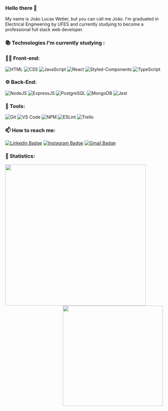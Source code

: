 ### Hello there 👋

My name is João Lucas Wetler, but you can call me João. I'm graduated in Electrical Engineering by UFES and currently studying to become a professional full stack web developer.

### 📚 Technologies I'm currently studying :

### 👨‍💻 Front-end:

![HTML](https://img.shields.io/badge/HTML5-E34F26?style=for-the-badge&logo=html5&logoColor=white) 
![CSS](https://img.shields.io/badge/CSS3-1572B6?style=for-the-badge&logo=css3&logoColor=white) 
![JavaScript](https://img.shields.io/badge/JavaScript-323330?style=for-the-badge&logo=javascript&logoColor=F7DF1E) 
![React](https://img.shields.io/badge/React-20232A?style=for-the-badge&logo=react&logoColor=61DAFB) 
![Styled-Components](https://img.shields.io/badge/styled--components-DB7093?style=for-the-badge&logo=styled-components&logoColor=white)
![TypeScript](https://img.shields.io/badge/TypeScript-007ACC?style=for-the-badge&logo=typescript&logoColor=white)

### ⚙️ Back-End:

![NodeJS](https://img.shields.io/badge/Node.js-339933?style=for-the-badge&logo=nodedotjs&logoColor=white) 
![ExpressJS](https://img.shields.io/badge/Express.js-000000?style=for-the-badge&logo=express&logoColor=white) 
![PostgreSQL](https://img.shields.io/badge/PostgreSQL-316192?style=for-the-badge&logo=postgresql&logoColor=white) 
![MongoDB](https://img.shields.io/badge/MongoDB-%234ea94b.svg?style=for-the-badge&logo=mongodb&logoColor=white)
![Jest](https://img.shields.io/badge/Jest-C21325?style=for-the-badge&logo=jest&logoColor=white) 

### 🔧 Tools: 

![Git](https://img.shields.io/badge/GIT-E44C30?style=for-the-badge&logo=git&logoColor=white) 
![VS Code](https://img.shields.io/badge/VSCode-0078D4?style=for-the-badge&logo=visual%20studio%20code&logoColor=white) 
![NPM](https://img.shields.io/badge/npm-CB3837?style=for-the-badge&logo=npm&logoColor=white)
![ESLint](https://img.shields.io/badge/eslint-3A33D1?style=for-the-badge&logo=eslint&logoColor=white)
![Trello](https://img.shields.io/badge/Trello-0052CC?style=for-the-badge&logo=trello&logoColor=white)


### 📫 How to reach me:

[![Linkedin Badge](https://img.shields.io/badge/-LinkedIn-blue?style=for-the-badge&logo=linkedin&logoColor=white)](https://www.linkedin.com/in/joao-lucas-wetler/)
[![Instagram Badge](https://img.shields.io/badge/-Instagram-C13584?style=for-the-badge&logo=instagram&logoColor=white)](https://www.instagram.com/joaolucas_/)
[![Gmail Badge](https://img.shields.io/badge/-Gmail-ea4335?style=for-the-badge&logo=gmail&logoColor=white)](mailto:joaolucasmw@gmail.com)

### 🚀 Statistics:

<img align="left" width="450" src="https://github-readme-stats.vercel.app/api?username=jlwetler&count_private=true&theme=cobalt&hide=stars,issues" /> 
<img align="right" width="320" src="https://github-readme-stats.vercel.app/api/top-langs?username=jlwetler&layout=compact&theme=cobalt" />



